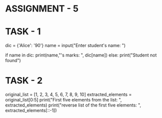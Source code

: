 # ASSIGNMENT - 5
# TASK - 1

dic = {'Alice': '90'}
name = input("Enter student's name: ")


if name in dic:
  print(name,"'s marks: ", dic[name])
else:
  print("Student not found")


# TASK - 2
original_list = [1, 2, 3, 4, 5, 6, 7, 8, 9, 10]
extracted_elements = original_list[0:5]
print("First five elements from the list: ", extracted_elements)
print("reverse list of the first five elements: ", extracted_elements[::-1])


